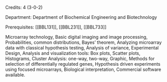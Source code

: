 Credits: 4 (3-0-2)

Department: Department of Biochemical Engineering and Biotechnology

Prerequisites: [[BBL131]], [[BBL231]], [[BBL733]]

Microarray technology, Basic digital imaging and image processing, Probabilities, common distributions, Bayes’ theorem, Analyzing microarray data with classical hypothesis testing, Analysis of variance, Experimental Design, Analysis and visualization tools: Box plots, Scatter plots, Histograms, Cluster Analysis: one-way, two-way, Graphic, Methods for selection of differentially regulated genes, Hypothesis driven experiments using focused microarrays, Biological interpretation, Commercial software available.